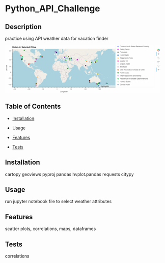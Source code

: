 # Python_API_Challenge

## Description
practice using API weather data for vacation finder

![app_image](map.png)

## Table of Contents
- [Installation](#installation)
- [Usage](#usage)


- [Features](#features)
- [Tests](#tests)


## Installation
cartopy geoviews pyproj pandas hvplot.pandas requests citypy

## Usage
run jupyter notebook file to select weather attributes





## Features
scatter plots, correlations, maps, dataframes

## Tests
correlations


